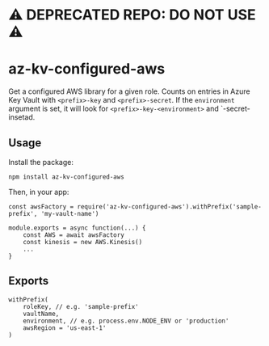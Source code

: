 # :warning: DEPRECATED REPO: DO NOT USE :warning:

# az-kv-configured-aws

Get a configured AWS library for a given role. Counts on entries in Azure Key Vault
with `<prefix>-key` and `<prefix>-secret`. If the `environment` argument is set,
it will look for `<prefix>-key-<environment>` and `<prefix>-secret-<environment>
insetad.

## Usage

Install the package:
```
npm install az-kv-configured-aws
```

Then, in your app:
```
const awsFactory = require('az-kv-configured-aws').withPrefix('sample-prefix', 'my-vault-name')

module.exports = async function(...) {
    const AWS = await awsFactory
    const kinesis = new AWS.Kinesis()
    ...
}
```

## Exports

```
withPrefix(
    roleKey, // e.g. 'sample-prefix'
    vaultName,
    environment, // e.g. process.env.NODE_ENV or 'production'
    awsRegion = 'us-east-1'
)
```
